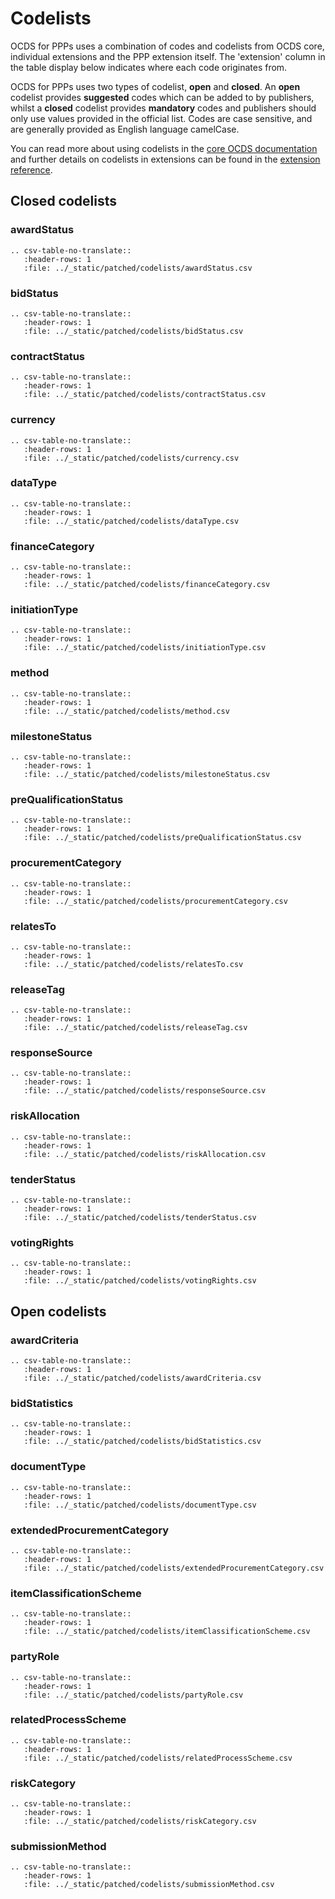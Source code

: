 # Codelists

OCDS for PPPs uses a combination of codes and codelists from OCDS core, individual extensions and the PPP extension itself. The 'extension' column in the table display below indicates where each code originates from.

OCDS for PPPs uses two types of codelist, **open** and **closed**. An **open** codelist provides **suggested** codes which can be added to by publishers, whilst a **closed** codelist provides **mandatory** codes and publishers should only use values provided in the official list. Codes are case sensitive, and are generally provided as English language camelCase.

You can read more about using codelists in the [core OCDS documentation](http://standard.open-contracting.org/latest/en/) and further details on codelists in extensions can be found in the [extension reference](../extensions/index.md).

## Closed codelists

### awardStatus
```eval_rst
.. csv-table-no-translate::
   :header-rows: 1
   :file: ../_static/patched/codelists/awardStatus.csv
```

### bidStatus
```eval_rst
.. csv-table-no-translate::
   :header-rows: 1
   :file: ../_static/patched/codelists/bidStatus.csv
```

### contractStatus
```eval_rst
.. csv-table-no-translate::
   :header-rows: 1
   :file: ../_static/patched/codelists/contractStatus.csv
```

### currency
```eval_rst
.. csv-table-no-translate::
   :header-rows: 1
   :file: ../_static/patched/codelists/currency.csv
```

### dataType
```eval_rst
.. csv-table-no-translate::
   :header-rows: 1
   :file: ../_static/patched/codelists/dataType.csv
```

### financeCategory
```eval_rst
.. csv-table-no-translate::
   :header-rows: 1
   :file: ../_static/patched/codelists/financeCategory.csv
```

### initiationType
```eval_rst
.. csv-table-no-translate::
   :header-rows: 1
   :file: ../_static/patched/codelists/initiationType.csv
```

### method
```eval_rst
.. csv-table-no-translate::
   :header-rows: 1
   :file: ../_static/patched/codelists/method.csv
```

### milestoneStatus
```eval_rst
.. csv-table-no-translate::
   :header-rows: 1
   :file: ../_static/patched/codelists/milestoneStatus.csv
```

### preQualificationStatus
```eval_rst
.. csv-table-no-translate::
   :header-rows: 1
   :file: ../_static/patched/codelists/preQualificationStatus.csv
```

### procurementCategory
```eval_rst
.. csv-table-no-translate::
   :header-rows: 1
   :file: ../_static/patched/codelists/procurementCategory.csv
```

### relatesTo
```eval_rst
.. csv-table-no-translate::
   :header-rows: 1
   :file: ../_static/patched/codelists/relatesTo.csv
```

### releaseTag
```eval_rst
.. csv-table-no-translate::
   :header-rows: 1
   :file: ../_static/patched/codelists/releaseTag.csv
```

### responseSource
```eval_rst
.. csv-table-no-translate::
   :header-rows: 1
   :file: ../_static/patched/codelists/responseSource.csv
```

### riskAllocation
```eval_rst
.. csv-table-no-translate::
   :header-rows: 1
   :file: ../_static/patched/codelists/riskAllocation.csv
```

### tenderStatus
```eval_rst
.. csv-table-no-translate::
   :header-rows: 1
   :file: ../_static/patched/codelists/tenderStatus.csv
```

### votingRights
```eval_rst
.. csv-table-no-translate::
   :header-rows: 1
   :file: ../_static/patched/codelists/votingRights.csv
```

## Open codelists

### awardCriteria
```eval_rst
.. csv-table-no-translate::
   :header-rows: 1
   :file: ../_static/patched/codelists/awardCriteria.csv
```

### bidStatistics
```eval_rst
.. csv-table-no-translate::
   :header-rows: 1
   :file: ../_static/patched/codelists/bidStatistics.csv
```

### documentType
```eval_rst
.. csv-table-no-translate::
   :header-rows: 1
   :file: ../_static/patched/codelists/documentType.csv
```

### extendedProcurementCategory
```eval_rst
.. csv-table-no-translate::
   :header-rows: 1
   :file: ../_static/patched/codelists/extendedProcurementCategory.csv
```

### itemClassificationScheme
```eval_rst
.. csv-table-no-translate::
   :header-rows: 1
   :file: ../_static/patched/codelists/itemClassificationScheme.csv
```

### partyRole
```eval_rst
.. csv-table-no-translate::
   :header-rows: 1
   :file: ../_static/patched/codelists/partyRole.csv
```

### relatedProcessScheme
```eval_rst
.. csv-table-no-translate::
   :header-rows: 1
   :file: ../_static/patched/codelists/relatedProcessScheme.csv
```

### riskCategory
```eval_rst
.. csv-table-no-translate::
   :header-rows: 1
   :file: ../_static/patched/codelists/riskCategory.csv
```

### submissionMethod
```eval_rst
.. csv-table-no-translate::
   :header-rows: 1
   :file: ../_static/patched/codelists/submissionMethod.csv
```

